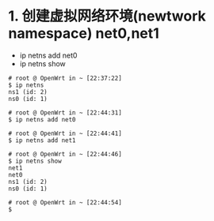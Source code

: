 # 1. 创建虚拟网络环境(newtwork namespace) net0,net1
- ip netns add net0
- ip netns show

```
# root @ OpenWrt in ~ [22:37:22] 
$ ip netns                 
ns1 (id: 2)
ns0 (id: 1)

# root @ OpenWrt in ~ [22:44:31] 
$ ip netns add net0     

# root @ OpenWrt in ~ [22:44:41] 
$ ip netns add net1

# root @ OpenWrt in ~ [22:44:46] 
$ ip netns show    
net1
net0
ns1 (id: 2)
ns0 (id: 1)

# root @ OpenWrt in ~ [22:44:54] 
$ 

```

